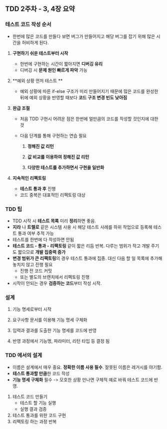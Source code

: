 ## TDD 2주차 - 3, 4장 요약

### 테스트 코드 작성 순서

* 한번에 많은 코드를 만들다 보면 버그가 만들어지고 해당 버그를 잡기 위해 많은 시간을 허비하게 된다. 

1. **구현하기 쉬운 테스트부터 시작**
   * 한번에 구현하는 시간이 짧아지면 **디버깅 유리**
   * 디버깅 시 **문제 원인 빠르게 파악** 가능
   
2. **예외 상황 먼저 테스트 **

   * 예외 상황에 따른 if-else 구조가 미리 만들어지기 때문에 많은 코드를 완성한 뒤에 예외 상황을 반영할 때보다 **코드 구조 변경 빈도 낮아짐**

3. **완급 조절**

   * 처음 TDD 구현시 어려운 점은 한번에 얼만큼의 코드를 작성할 것인지에 대한 것

   * 다음 단계를 통해 구현하는 연습 필요

     1. **정해진 값 리턴**

     2. **값 비교를 이용하여 정해진 값 리턴**

     3. **다양한 테스트를 추가하면서 구현을 일반화**

4. **지속적인 리펙토링**

   * **테스트 통과 후** 진행
   * 코드 중복은 대표적인 리펙토링 대상



### TDD 팁

* TDD 시작 시 **테스트 목록** 미리 **정리**하면 좋음.
* **지라** 나 **트렐로** 같은 시스템 사용 시 해당 테스트 사례를 하위 작업으로 등록해 테스트 통과 여부 추적 가능
* 테스트를 한번에 다 작성하면 안됨
* **테스트 코드 - 통과 - 리팩토링** 같이 짧은 리듬 반복. 다루는 범위가 작고 개발 주기도 짧으므로 **개발 집중력 증가**
* **변경 범위가 큰 리팩토링**의 경우 테스트 통과에 집중. 대신 다음 할 일 목록에 추가해 놓치지 않고 진행 필요
  * 진행 전 코드 커밋
  * 또는 별도의 브랜치에서 리펙토링 진행
* 시작이 안되는 경우 **검증하는 코드**부터 작성 시작.



### 설계

1. 기능 명세로부터 시작

2. 요구사항 문서를 이용해 기능 명세 구체화

3. 입력과 결과를 도출한 기능 명세를 코드에 반영

4. 반영 과정에서 기능명, 파라미터, 리턴 타입 등 결정 됨



### TDD 에서의 설계

* 이름은 설계에서 매우 중요. **정확한 이름 사용 필수**. 잘못된 이름은 레거시를 야기함.
* **테스트 통과할 만큼**한 코드 작성
* **기능 명세 구체화** 필수 -> 모호한 상황 만나면 구체적 예로 바꿔 테스트 코드에 반영.

1. 테스트 코드 만들기
   * 테스트 할 기능 실행
   * 실행 결과 검증
2. 테스트 통과를 위한 코드 구현
3. 리펙토링 하는 과정 반복